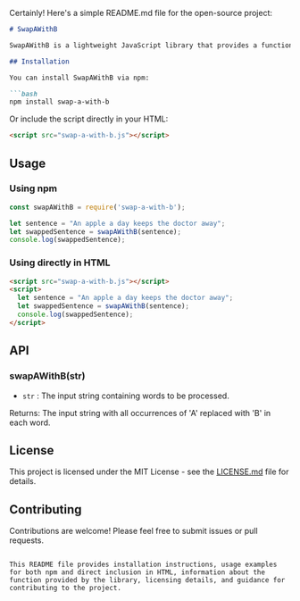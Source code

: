 Certainly! Here's a simple README.md file for the open-source project:

```markdown
# SwapAWithB

SwapAWithB is a lightweight JavaScript library that provides a function to swap occurrences of the letter 'A' with the letter 'B' in each word of a given string.

## Installation

You can install SwapAWithB via npm:

```bash
npm install swap-a-with-b
```

Or include the script directly in your HTML:

```html
<script src="swap-a-with-b.js"></script>
```

## Usage

### Using npm

```javascript
const swapAWithB = require('swap-a-with-b');

let sentence = "An apple a day keeps the doctor away";
let swappedSentence = swapAWithB(sentence);
console.log(swappedSentence);
```

### Using directly in HTML

```html
<script src="swap-a-with-b.js"></script>
<script>
  let sentence = "An apple a day keeps the doctor away";
  let swappedSentence = swapAWithB(sentence);
  console.log(swappedSentence);
</script>
```

## API

### swapAWithB(str)

- `str` : The input string containing words to be processed.

Returns: The input string with all occurrences of 'A' replaced with 'B' in each word.

## License

This project is licensed under the MIT License - see the [LICENSE.md](LICENSE.md) file for details.

## Contributing

Contributions are welcome! Please feel free to submit issues or pull requests.
```

This README file provides installation instructions, usage examples for both npm and direct inclusion in HTML, information about the function provided by the library, licensing details, and guidance for contributing to the project.